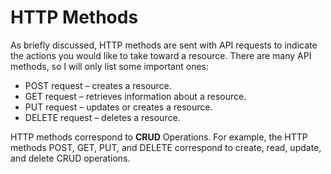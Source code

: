 # HTTP Methods
As briefly discussed, HTTP methods are sent with API requests to indicate the actions you would like to take toward a resource. There are many API methods, so I will only list some important ones:

* POST request – creates a resource.
* GET request – retrieves information about a resource.
* PUT request – updates or creates a resource.
* DELETE request – deletes a resource.

HTTP methods correspond to <b>CRUD</b> Operations. For example, the HTTP methods POST, GET, PUT, and DELETE correspond to create, read, update, and delete CRUD operations.